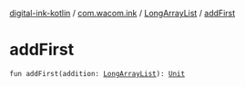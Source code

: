 [digital-ink-kotlin](../../index.md) / [com.wacom.ink](../index.md) / [LongArrayList](index.md) / [addFirst](./add-first.md)

# addFirst

`fun addFirst(addition: `[`LongArrayList`](index.md)`): `[`Unit`](https://kotlinlang.org/api/latest/jvm/stdlib/kotlin/-unit/index.html)